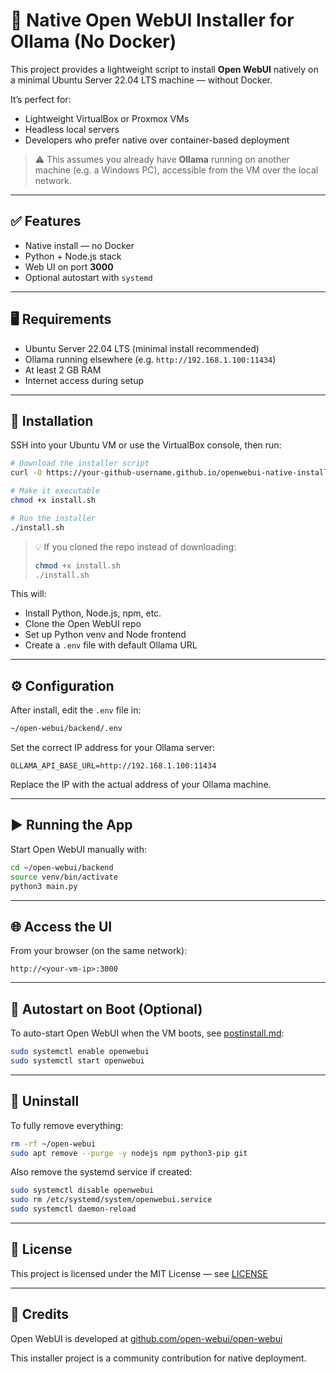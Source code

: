 # 🧠 Native Open WebUI Installer for Ollama (No Docker) 

This project provides a lightweight script to install **Open WebUI** natively on a minimal Ubuntu Server 22.04 LTS machine — without Docker.

It’s perfect for:
- Lightweight VirtualBox or Proxmox VMs  
- Headless local servers  
- Developers who prefer native over container-based deployment  

> ⚠️ This assumes you already have **Ollama** running on another machine (e.g. a Windows PC), accessible from the VM over the local network.

---

## ✅ Features

- Native install — no Docker  
- Python + Node.js stack  
- Web UI on port **3000**  
- Optional autostart with `systemd`  

---

## 🖥 Requirements

- Ubuntu Server 22.04 LTS (minimal install recommended)  
- Ollama running elsewhere (e.g. `http://192.168.1.100:11434`)  
- At least 2 GB RAM  
- Internet access during setup  

---

## 🚀 Installation

SSH into your Ubuntu VM or use the VirtualBox console, then run:

```bash
# Download the installer script
curl -O https://your-github-username.github.io/openwebui-native-installer/install.sh

# Make it executable
chmod +x install.sh

# Run the installer
./install.sh
```

> 💡 If you cloned the repo instead of downloading:
> ```bash
> chmod +x install.sh
> ./install.sh
> ```

This will:
- Install Python, Node.js, npm, etc.
- Clone the Open WebUI repo
- Set up Python venv and Node frontend
- Create a `.env` file with default Ollama URL

---

## ⚙️ Configuration

After install, edit the `.env` file in:

```bash
~/open-webui/backend/.env
```

Set the correct IP address for your Ollama server:

```env
OLLAMA_API_BASE_URL=http://192.168.1.100:11434
```

Replace the IP with the actual address of your Ollama machine.

---

## ▶️ Running the App

Start Open WebUI manually with:

```bash
cd ~/open-webui/backend
source venv/bin/activate
python3 main.py
```

---

## 🌐 Access the UI

From your browser (on the same network):

```
http://<your-vm-ip>:3000
```

---

## 🔁 Autostart on Boot (Optional)

To auto-start Open WebUI when the VM boots, see [postinstall.md](postinstall.md):

```bash
sudo systemctl enable openwebui
sudo systemctl start openwebui
```

---

## 🧹 Uninstall

To fully remove everything:

```bash
rm -rf ~/open-webui
sudo apt remove --purge -y nodejs npm python3-pip git
```

Also remove the systemd service if created:

```bash
sudo systemctl disable openwebui
sudo rm /etc/systemd/system/openwebui.service
sudo systemctl daemon-reload
```

---

## 📄 License

This project is licensed under the MIT License — see [LICENSE](LICENSE)

---

## 🙌 Credits

Open WebUI is developed at [github.com/open-webui/open-webui](https://github.com/open-webui/open-webui)

This installer project is a community contribution for native deployment.
